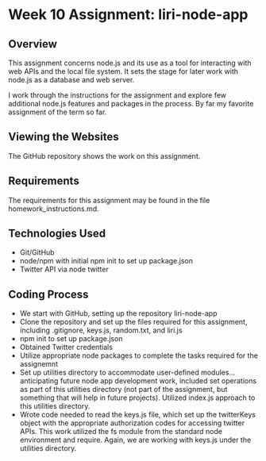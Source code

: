 # Week 10 Assignment: liri-node-app

## Overview
This assignment concerns node.js and its use as a tool for interacting with web APIs and the local file system. It sets the stage for later work with node.js as a database and web server. 

I work through the instructions for the assignment and explore few additional node.js features and packages in the process. By far my favorite assignment of the term so far. 

## Viewing the Websites

The GitHub repository shows the work on this assignment.

## Requirements
The requirements for this assignment may be found in the file homework_instructions.md.

## Technologies Used

- Git/GitHub
- node/npm with initial npm init to set up package.json
- Twitter API via node twitter


## Coding Process 
- We start with GitHub, setting up the repository liri-node-app 
- Clone the repository and set up the files required for this assignment, including .gitignore, keys.js, random.txt, and liri.js 
- npm init to set up package.json
- Obtained Twitter credentials
- Utilize appropriate node packages to complete the tasks required for the assignemnt
- Set up utilities directory to accommodate user-defined modules... anticipating future node app development work, included set operations as part of this utilities directory (not part of the assignment, but something that will help in  future projects). Utilized index.js approach to this utilities directory.
- Wrote code needed to read the keys.js file, which set up the twitterKeys object with the appropriate authorization codes for accessing twitter APIs. This work utilized the fs module from the standard node environment and require. Again, we are working with keys.js under the utilities directory.
 
